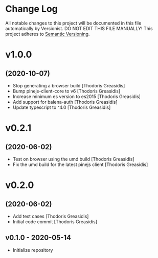 # Change Log

All notable changes to this project will be documented in this file
automatically by Versionist. DO NOT EDIT THIS FILE MANUALLY!
This project adheres to [Semantic Versioning](http://semver.org/).

# v1.0.0
## (2020-10-07)

* Stop generating a browser build [Thodoris Greasidis]
* Bump pinejs-client-core to v6 [Thodoris Greasidis]
* Increase minimum es version to es2015 [Thodoris Greasidis]
* Add support for balena-auth [Thodoris Greasidis]
* Update typescript to ^4.0 [Thodoris Greasidis]

# v0.2.1
## (2020-06-02)

* Test on browser using the umd build [Thodoris Greasidis]
* Fix the umd build for the latest pinejs client [Thodoris Greasidis]

# v0.2.0
## (2020-06-02)

* Add test cases [Thodoris Greasidis]
* Initial code commit [Thodoris Greasidis]

## v0.1.0 - 2020-05-14

* Initialize repository
